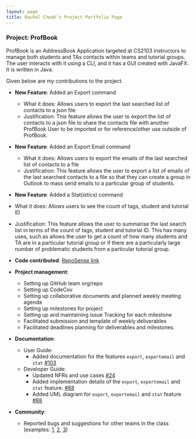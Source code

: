 ```yaml
---
layout: page
title: Rachel Cheah's Project Portfolio Page
---
```


### Project: ProfBook

ProfBook is an AddressBook Application targeted at CS2103 instructors to manage both students and TAs contacts within teams and tutorial groups. The user interacts with it using a CLI, and it has a GUI created with JavaFX. It is written in Java.

Given below are my contributions to the project.

* **New Feature**: Added an Export command 
  * What it does: Allows users to export the last searched list of contacts to a json file
  * Justification: This feature allows the user to export the list of contacts to a json file to share the contacts file with another ProfBook User to be imported or for reference/other use outside of ProfBook.
  
* **New Feature**: Added an Export Email command
  * What it does: Allows users to export the emails of the last searched list of contacts to a file
  * Justification: This feature allows the user to export a list of emails of the last searched contacts to a file so that they can create a group in Outlook to mass send emails to a particular group of students.
  
* **New Feature**: Added a Stat(istics) command
* What it does: Allows users to see the count of tags, student and tutorial ID 
* Justification: This feature allows the user to summarise the last search list in terms of the count of tags, student and tutorial ID. This has many uses, such as allows the user to get a count of how many students and TA are in a particular tutorial group or if there are a particularly large number of problematic students from a particular tutorial group.


* **Code contributed**: [RepoSense link](https://nus-cs2103-ay2122s1.github.io/tp-dashboard/#breakdown=true&search=rachelcheah)

* **Project management**:
  * Setting up GitHub team org/repo
  * Setting up CodeCov
  * Setting up collaborative documents and planned weekly meeting agenda
  * Setting up milestones for project
  * Setting up and maintaining issue Tracking for each milestone
  * Facilitated submission and template of weekly deliverables
  * Facilitated deadlines planning for deliverables and milestones.
  
* **Documentation**:
  * User Guide:
    * Added documentation for the features `export`, `exportemail` and `stat` [\#103](https://github.com/AY2122S1-CS2103-T16-2/tp/pull/103)
  * Developer Guide:
    * Updated NFRs and use cases [\#24](https://github.com/AY2122S1-CS2103-T16-2/tp/pull/24)
    * Added implementation details of the `export`, `exportemail` and `stat` feature. [\#88](https://github.com/AY2122S1-CS2103-T16-2/tp/pull/88)
    * Added UML diagram for `export`, `exportemail` and `stat` feature [\#88](https://github.com/AY2122S1-CS2103-T16-2/tp/pull/88)

* **Community**:
  * Reported bugs and suggestions for other teams in the class (examples: [1](https://github.com/AY2122S1-CS2103T-W11-2/tp/issues/185), [2](https://github.com/AY2122S1-CS2103T-W11-2/tp/issues/173), [3](https://github.com/AY2122S1-CS2103T-W11-2/tp/issues/172))



